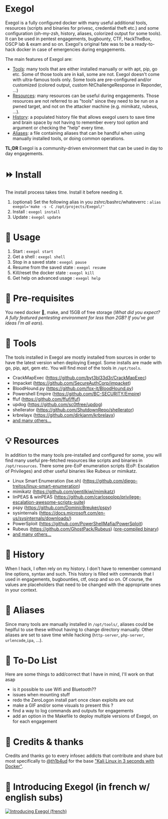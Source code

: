 # Exegol
  Exegol is a fully configured docker with many useful additional tools, resources (scripts and binaries for privesc, credential theft etc.) and some configuration (oh-my-zsh, history, aliases, colorized output for some tools). It can be used in pentest engagements, bugbounty, CTF, HackTheBox, OSCP lab & exam and so on. Exegol's original fate was to be a ready-to-hack docker in case of emergencies during engagements.

  The main features of Exegol are:
  - [Tools](#wrench-tools): many tools that are either installed manually or with apt, pip, go etc. Some of those tools are in kali, some are not. Exegol doesn't come with ultra-famous tools only. Some tools are pre-configured and/or customized (colored output, custom NtChallengeResponse in Reponder, ...)
  - [Resources](#bulb-resources): many resources can be useful during engagements. Those resources are not referred to as "tools" since they need to be run on a pwned target, and not on the attacker machine (e.g. mimikatz, rubeus, ...).
  - [History](#scroll-history): a populated history file that allows exegol users to save time and brain space by not having to remember every tool option and argument or checking the "help" every time.
  - [Aliases](#rocket-aliases): a file containing aliases that can be handful when using manually installed tools, or doing common operations.

  **TL;DR** Exegol is a community-driven environment that can be used in day to day engagements.

# :fast_forward: Install
  The install process takes time. Install it before needing it.
  1. (optional) Set the following alias in you zshrc/bashrc/whateverrc : `alias exegol='make -s -C /opt/projects/Exegol/'`
  2. Install : `exegol install`
  3. Update : `èxegol update`

# :mag_right: Usage
  1. Start : `exegol start`
  2. Get a shell : `exegol shell`
  3. Stop in a saved state : `exegol pause`
  4. Resume from the saved state : `exegol resume`
  5. Kill/reset the docker state : `exegol kill`
  6. Get help on advanced usage : `exegol help`

# :pushpin: Pre-requisites
  You need docker :whale:, make, and 15GB of free storage (*What did you expect? A fully featured pentesting environment for less than 2GB? If you've got ideas I'm all ears*).

# :wrench: Tools
  The tools installed in Exegol are mostly installed from sources in order to have the latest version when deploying Exegol. Some installs are made with go, pip, apt, gem etc. You will find most of the tools in `/opt/tools`.
  - CrackMapExec (https://github.com/byt3bl33d3r/CrackMapExec)
  - Impacket (https://github.com/SecureAuthCorp/impacket)
  - BloodHound.py (https://github.com/fox-it/BloodHound.py)
  - Powershell Empire (https://github.com/BC-SECURITY/Empire)
  - ffuf (https://github.com/ffuf/ffuf)
  - updog (https://github.com/sc0tfree/updog)
  - shellerator (https://github.com/ShutdownRepo/shellerator)
  - krbrelayx (https://github.com/dirkjanm/krbrelayx)
  - [and many others...](https://github.com/ShutdownRepo/Exegol/blob/master/README_long.md#wrench-tools)

# :bulb: Resources
  In addition to the many tools pre-installed and configured for some, you will find many useful pre-fetched resources like scripts and binaries in `/opt/resources`. There some pre-EoP enumeration scripts (EoP: Escalation of Privileges) and other useful binaries like Rubeus or mimikatz.
  - Linux Smart Enumeration (lse.sh) (https://github.com/diego-treitos/linux-smart-enumeration)
  - mimikatz (https://github.com/gentilkiwi/mimikatz)
  - linPEAS & winPEAS (https://github.com/carlospolop/privilege-escalation-awesome-scripts-suite)
  - pspy (https://github.com/DominicBreuker/pspy)
  - sysinternals (https://docs.microsoft.com/en-us/sysinternals/downloads/)
  - PowerSploit (https://github.com/PowerShellMafia/PowerSploit)
  - Rubeus (https://github.com/GhostPack/Rubeus) ([pre-compiled binary](https://github.com/r3motecontrol/Ghostpack-CompiledBinaries))
  - [and many others...](https://github.com/ShutdownRepo/Exegol/blob/master/README_long.md#bulb-resources)

# :scroll: History
  When I hack, I often rely on my history. I don't have to remember command line options, syntax and such. This history is filled with commands that I used in engagements, bugbounties, ctf, oscp and so on. Of course, the values are placeholders that need to be changed with the appropriate ones in your context.

# :rocket: Aliases
  Since many tools are manually installed in `/opt/tools/`, aliases could be heplful to use these without having to change directory manually.
  Other aliases are set to save time while hacking (`http-server`, `php-server`, `urlencode`,`ipa`, ...).

# :memo: To-Do List
  Here are some things to add/correct that I have in mind, I'll work on that asap
  - is it possible to use Wifi and Bluetooth??
  - issues when mounting stuff
  - redo the ZeroLogon install part once clean exploits are out
  - make a GIF and/or some visuals to present this ?
  - find a way to log commands and outputs for engagements
  - add an option in the Makefile to deploy multiple versions of Exegol, on for each engagement

# :loudspeaker: Credits & thanks
  Credits and thanks go to every infosec addicts that contribute and share but most specifically to [@th1b4ud](https://twitter.com/th1b4ud) for the base ["Kali Linux in 3 seconds with Docker"](https://thibaud-robin.fr/articles/docker-kali/).

# :movie_camera: Introducing Exegol (in french w/ english subs)
[![Introducing Exegol (french)](http://img.youtube.com/vi/TA3vrNpWGvg/0.jpg)](http://www.youtube.com/watch?v=TA3vrNpWGvg "Introducing Exegol (french)")
